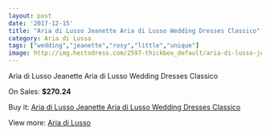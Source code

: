 ```yaml
---
layout: post
date: '2017-12-15'
title: "Aria di Lusso Jeanette Aria di Lusso Wedding Dresses Classico"
category: Aria di Lusso
tags: ["wedding","jeanette","rosy","little","unique"]
image: http://img.hectodress.com/2597-thickbox_default/aria-di-lusso-jeanette-aria-di-lusso-wedding-dresses-classico.jpg
---
```

Aria di Lusso Jeanette Aria di Lusso Wedding Dresses Classico

On Sales: **$270.24**
<a href="https://www.hectodress.com/aria-di-lusso/1492-aria-di-lusso-jeanette-aria-di-lusso-wedding-dresses-classico.html"><amp-img layout="responsive" width="600" height="600" src="//img.hectodress.com/2597-thickbox_default/aria-di-lusso-jeanette-aria-di-lusso-wedding-dresses-classico.jpg" alt="Aria di Lusso Jeanette Aria di Lusso Wedding Dresses Classico 0" /></a>
<a href="https://www.hectodress.com/aria-di-lusso/1492-aria-di-lusso-jeanette-aria-di-lusso-wedding-dresses-classico.html"><amp-img layout="responsive" width="600" height="600" src="//img.hectodress.com/2598-thickbox_default/aria-di-lusso-jeanette-aria-di-lusso-wedding-dresses-classico.jpg" alt="Aria di Lusso Jeanette Aria di Lusso Wedding Dresses Classico 1" /></a>

Buy it: [Aria di Lusso Jeanette Aria di Lusso Wedding Dresses Classico](https://www.hectodress.com/aria-di-lusso/1492-aria-di-lusso-jeanette-aria-di-lusso-wedding-dresses-classico.html "Aria di Lusso Jeanette Aria di Lusso Wedding Dresses Classico")

View more: [Aria di Lusso](https://www.hectodress.com/21-aria-di-lusso "Aria di Lusso")